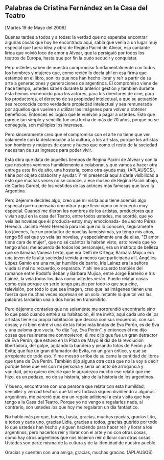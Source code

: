Palabras de Cristina Fernández en la Casa del Teatro
----------------------------------------------------

[Martes 19 de Mayo del 2009]

Buenas tardes a todos y a todas: la verdad que no esperaba encontrar
algunas cosas que hoy he encontrado aquí, sabía que venía a un lugar muy
especial que fuera idea y obra de Regina Pacini de Alvear, esa cantante
lírica que volvió loco de amor a Alvear, que la persiguió por todos los
teatros de Europa, hasta que por fin la pudo seducir y conquistar.

Pero ustedes saben de nuestro compromiso fundamentalmente con todos los
hombres y mujeres que, como recién lo decía ahí en esa firma que estampé
en el libro, son los que nos han hecho llorar y reír a partir de su arte
a generaciones y generaciones de argentinos. El compromiso viene de hace
tiempo, ustedes saben durante la anterior gestión y también durante ésta
hemos reconocido para los actores, para los directores de cine, para los
productores, el derecho de su propiedad intelectual, a que su actuación
sea reconocida como verdadera propiedad intelectual y sea remunerada por
aquellos que vuelven a utilizar las imágenes para volver a obtener
beneficios. Entonces es lógico que le vuelvan a pagar a ustedes. Esto
que parece tan simple y sencillo fue una lucha de más de 70 años, porque
no se conseguía, son múltiples los intereses.

Pero sinceramente creo que el compromiso con el arte no tiene que ver
solamente con la declamación a la cultura, a los artistas, porque los
artistas son hombres y mujeres de carne y hueso que como el resto de la
sociedad necesitan de sus ingresos para poder vivir.

Esta obra que data de aquellos tiempos de Regina Pacini de Alvear y con
la que nosotros venimos humildemente a colaborar, y que vamos a hacer
otra entrega este fin de año, una hostería, como otra ayuda más,
(APLAUSOS), tiene por objeto colaborar y ayudar. Y mi presencia aquí a
darle visibilidad a esto que muchas veces no se conoce, a ese museo de
Regina Pacini abajo, de Carlos Gardel, de los vestidos de las actrices
más famosas que tuvo la Argentina.

Pero déjenme decirles algo, creo que mi visita aquí tiene además algo
especial que no pensaba encontrar y que llevo como un recuerdo muy
especial. Cuando me dieron los nombres de los artistas, productores que
vivían aquí en la casa del Teatro, entre todos ustedes, me acordé, que
yo veía las novelas que él producía-estoy muy emocionada- de Jacinto
Pérez Heredia. Jacinto Pérez Heredia para los que no lo conocen,
seguramente los jóvenes, fue un productor de novelas famosísimas, yo
tengo mis años, tengo 56 así que yo veía las novelas, y especialmente
una de ellas, "El amor tiene cara de mujer", que no sé cuántos la habrán
visto, esto revela que yo tengo años; me acuerdo de todos los
personajes, era un instituto de belleza que se llamaba Vanesa Lertó, que
era Delfi de Ortega; Bárbara Mujica era una joven de la alta sociedad
venida a menos que participaba allí, Angélica López Gamio era una mujer
humilde de barrio, Iris Lainez era la señora viuda si mal no recuerdo, o
separada. Y ahí me acuerdo también del romance entre Rodolfo Bebán y
Bárbara Mujica, entre Jorge Barreiro e Iris Laínez, la veía todos los
días como ustedes verán. Puedo relatar cosas como esta porque en serio
tengo pasión por todo lo que sea cine, televisión, por todo lo que sea
imagen, creo que las imágenes tienen una fuerza que muchas veces
expresan en un solo instante lo que tal vez las palabras tardarían una o
dos horas en transmitirlo.

Pero déjenme contarles que no solamente me sorprendió encontrarlo sino
lo que pasó cuando entré a su habitación, él me invitó, aquí cada uno de
los artistas tiene su propia habitación que decora con sus recuerdos,
con sus cosas; y ni bien entré vi una de las fotos más lindas de Eva
Perón, es de Eva y una paloma que vuela. Yo dije "ay, Eva Perón", y
entonces él me dijo cosas que realmente me conmovieron, él me dijo que
fue un gran detractor de Eva Perón, que estuvo en la Plaza de Mayo el
día de la revolución libertadora, del golpe, agitando la bandera y
pisando fotos de Perón y de Evita; que fue un gran difamador de Evita,
no un gran crítico, y que se arrepiente de todo eso. Y me mostró arriba
de su cama la cantidad de libros que tiene de Eva Perón. También dijo
alguna otra cosa que no la voy a decir porque tiene que ver con mi
persona y sería un acto de arrogancia y vanidad, pero quiero decirle que
le agradezco mucho ese relato que me hizo, es un pedazo, no de su
historia, sino de la historia de los argentinos.

Y bueno, encontrarse con una persona que relata con esta humildad,
sencillez y verdad hechos que tal vez todavía siguen dividiendo a
algunos argentinos, me pareció que era un regalo adicional a esta visita
que hoy tengo a la Casa del Teatro. Porque yo no vengo a regalarles
nada, al contrario, son ustedes los que hoy me regalaron un día
fantástico.

No hablo más porque, bueno, basta, gracias, muchas gracias, gracias
Lito, a todos y cada uno, gracias Lidia, gracias a todos, gracias
querido por todo lo que ustedes han hecho y siguen haciendo para hacer
reír y llorar a los argentinos, pero hacerlos reír y llorar con el arte
y no con otras cosas, como hay otros argentinos que nos hicieron reír o
llorar con otras cosas. Ustedes son parte misma de la cultura y de la
identidad de nuestro pueblo.

Gracias y cuenten con una amiga, gracias, muchas gracias. (APLAUSOS)

 

 
